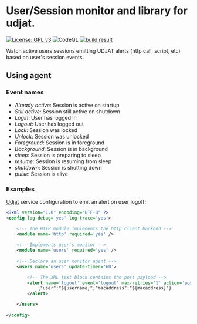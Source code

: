 # User/Session monitor and library for udjat.

[![License: GPL v3](https://img.shields.io/badge/License-GPL%20v3-blue.svg)](https://www.gnu.org/licenses/gpl-3.0)
![CodeQL](https://github.com/PerryWerneck/udjat-module-users/workflows/CodeQL/badge.svg?branch=master)
[![build result](https://build.opensuse.org/projects/home:PerryWerneck:udjat/packages/udjat-module-users/badge.svg?type=percent)](https://build.opensuse.org/package/show/home:PerryWerneck:udjat/mingw64-udjat-users)

Watch active users sessions emitting UDJAT alerts (http call, script, etc) based on user's session events.

## Using agent

### Event names

 * *Already active*: Session is active on startup
 * *Still active*: Session still active on shutdown
 * *Login*: User has logged in
 * *Logout*: User has logged out
 * *Lock*: Session was locked
 * *Unlock*: Session was unlocked
 * *Foreground*: Session is in foreground
 * *Background*: Session is in background
 * *sleep*: Session is preparing to sleep
 * *resume*: Session is resuming from sleep
 * *shutdown*: Session is shutting down
 * *pulse*: Session is alive

### Examples

[Udjat](../../../udjat) service configuration to emit an alert on user logoff:

```xml
<?xml version="1.0" encoding="UTF-8" ?>
<config log-debug='yes' log-trace='yes'>

	<!-- The HTTP module implements the http client backend -->
	<module name='http' required='yes' />
	
	<!-- Implements user's monitor -->
	<module name='users' required='yes' />
	
	<!-- Declare an user monitor agent -->
	<users name='users' update-timer='60'>

		<!-- The XML text block contains the post payload -->
		<alert name='logout' event='logout' max-retries='1' action='post' url='http://localhost'>
			{"user":"${username}","macaddress":"${macaddress}"}
		</alert>

	</users>
	
</config>
```

